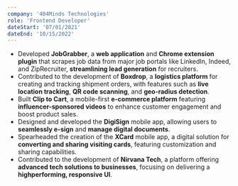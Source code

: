```yaml
---
company: '404Minds Technologies'
role: 'Frontend Developer'
dateStart: '07/01/2021'
dateEnd: '10/15/2022'
---
```


- Developed **JobGrabber**, a **web application** and **Chrome extension plugin**
  that scrapes job data from major job portals like LinkedIn, Indeed, and
  ZipRecruiter, **streamlining lead generation** for recruiters.
- Contributed to the development of **Boxdrop**, a **logistics platform** for
  creating and tracking shipment orders, with features such as **live location tracking**, **QR code scanning**, and **geo-radius detection**.
- Built **Clip to Cart**, a mobile-first **e-commerce platform** featuring
  **influencer-sponsored videos** to enhance customer engagement and
  boost product sales.
- Designed and developed the **DigiSign** mobile app, allowing users to
  **seamlessly e-sign** and **manage digital documents**.
- Spearheaded the creation of the **XCard** mobile app, a digital solution for
  **converting and sharing visiting cards**, featuring customization and
  sharing capabilities.
- Contributed to the development of **Nirvana Tech**, a platform offering
  **advanced tech solutions to businesses**, focusing on delivering a **highperforming, responsive UI**.
